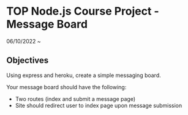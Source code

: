 # TOP Node.js Course Project - Message Board

06/10/2022 ~

## Objectives

Using express and heroku, create a simple messaging board.

Your message board should have the following:

- Two routes (index and submit a message page)
- Site should redirect user to index page upon message submission
